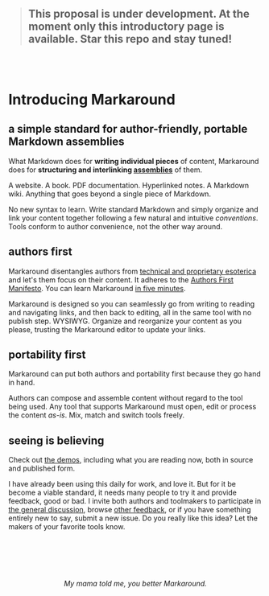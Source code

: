 
> ## This proposal is under development. At the moment only this introductory page is available. Star this repo and stay tuned!

<br/>
<br/>

# Introducing Markaround

## a simple standard for author-friendly, portable Markdown assemblies

What Markdown does for **writing individual pieces** of content, Markaround does for **structuring and interlinking [assemblies](assembly-definition.md)** of them.

A website. A book. PDF documentation. Hyperlinked notes. A Markdown wiki. Anything that goes beyond a single piece of Markdown.

No new syntax to learn. Write standard Markdown and simply organize and link your content together following a few natural and intuitive *conventions*. Tools conform to author convenience, not the other way around.

## authors first

Markaround disentangles authors from [technical and proprietary esoterica]() and let's them focus on their content. It adheres to the [Authors First Manifesto](authors-first-manifesto.md). You can learn Markaround [in five minutes](its-this-simple.md).

Markaround is designed so you can seamlessly go from writing to reading and navigating links, and then back to editing, all in the same tool with no publish step. WYSIWYG. Organize and reorganize your content as you please, trusting the Markaround editor to update your links.

## portability first

Markaround can put both authors and portability first because they go hand in hand. 

Authors can compose and assemble content without regard to the tool being used. Any tool that supports Markaround must open, edit or process the content *as-is*. Mix, match and switch tools freely.


## seeing is believing

Check out [the demos](demos.md), including what you are reading now, both in source and published form.

I have already been using this daily for work, and love it. But for it be become a viable standard, it needs many people to try it and provide feedback, good or bad. I invite both authors and toolmakers to participate in [the general discussion](), browse [other feedback](), or if you have something entirely new to say, submit a new issue. Do you really like this idea? Let the makers of your favorite tools know.

</br></br></br></br>

<p align=center><em>My mama told me, you better Markaround.</em></p>

